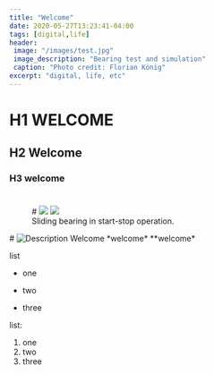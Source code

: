 ```yaml
---
title: "Welcome"
date: 2020-05-27T13:23:41-04:00
tags: [digital,life]
header:
 image: "/images/test.jpg"
 image_description: "Bearing test and simulation"
 caption: "Photo credit: Florian König"
excerpt: "digital, life, etc"
---
```



# H1 WELCOME
## H2 Welcome
### H3 welcome
# <figure class="half">
<figure>
   # <a href="/images/stst_fast.gif"><img src="/images/stst_fast.gif"></a>
    <a href="https://floriankoenigdigital.github.io/floriankoenigdigital/images/stst_fast.gif"><img src="https://floriankoenigdigital.github.io/floriankoenigdigital/images/stst_fast.gif"></a>
    <figcaption>Sliding bearing in start-stop operation.</figcaption>
</figure>
# <img src="{https://github.com/Floriankoenigdigital/floriankoenigdigital/tree/master//images/stst_fast.gif" alt="Description">
Welcome *welcome* **welcome*

list
* one
+ two
- three

list:
1. one
2. two
3. three

